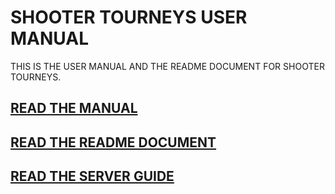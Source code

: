 # SHOOTER TOURNEYS USER MANUAL
THIS IS THE USER MANUAL AND THE README DOCUMENT FOR SHOOTER TOURNEYS.
## [READ THE MANUAL](https://sabian-heatwave.github.io/shooter-tourneys-user-manual/MANUAL.HTML)
## [READ THE README DOCUMENT](https://sabian-heatwave.github.io/shooter-tourneys-user-manual/README.HTML)
## [READ THE SERVER GUIDE](https://sabian-heatwave.github.io/shooter-tourneys-user-manual/SERVER.HTML)